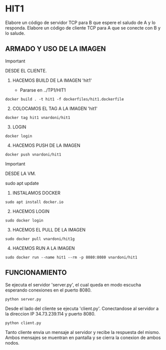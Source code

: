 # HIT1 

Elabore un código de servidor TCP para B que espere el saludo de A y lo responda.
Elabore un código de cliente TCP para A que se conecte con B y lo salude.

## ARMADO Y USO DE LA IMAGEN 

> [!IMPORTANT]
> DESDE EL CLIENTE.

1. HACEMOS BUILD DE LA IMAGEN 'hit1' 

    - Pararse en ../TP1/HIT1

```
docker build . -t hit1 -f dockerfiles/hit1.dockerfile
```

2. COLOCAMOS EL TAG A LA IMAGEN 'hit1' 

```
docker tag hit1 vnardoni/hit1
```

3. LOGIN 

```
docker login
```

4. HACEMOS PUSH DE LA IMAGEN 

```
docker push vnardoni/hit1
```


> [!IMPORTANT]
> DESDE LA VM.

 sudo apt update
 
1. INSTALAMOS DOCKER 

```
sudo apt install docker.io
```

2. HACEMOS LOGIN 

```
sudo docker login
```

3. HACEMOS EL PULL DE LA IMAGEN 

```
sudo docker pull vnardoni/hit1g
```

4. HACEMOS RUN A LA IMAGEN 

```
sudo docker run --name hit1 --rm -p 8080:8080 vnardoni/hit1
```

## FUNCIONAMIENTO

Se ejecuta el servidor 'server.py', el cual queda en modo escucha esperando conexiones en el puerto 8080.

```
python server.py
```

Desde el lado del cliente se ejecuta 'client.py'. Conectandose al servidor a la direccion IP 34.73.239.114 y puerto 8080.

```
python client.py
```

Tanto cliente envia un mensaje al servidor y recibe la respuesta del mismo. Ambos mensajes se muentran en pantalla y se cierra la conexion de ambos nodos.